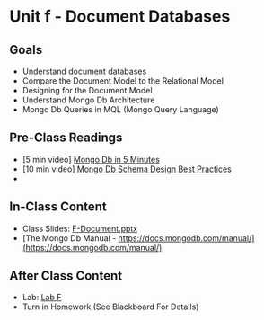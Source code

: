 # Unit f - Document Databases

## Goals

- Understand document databases
- Compare the Document Model to the Relational Model
- Designing for the Document Model
- Understand Mongo Db Architecture
- Mongo Db Queries in MQL (Mongo Query Language)

## Pre-Class Readings

- [5 min video] [Mongo Db in 5 Minutes](https://youtu.be/EE8ZTQxa0AM)
- [10 min video] [Mongo Db Schema Design Best Practices](https://youtu.be/QAqK-R9HUhc)
- 

## In-Class Content

- Class Slides: [F-Document.pptx](F-Document.pptx)
- [The Mongo Db Manual - https://docs.mongodb.com/manual/](https://docs.mongodb.com/manual/)

## After Class Content

- Lab: [Lab F](lab-F.md)
- Turn in Homework (See Blackboard For Details)